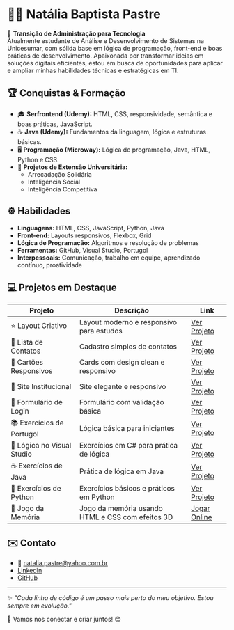 # 👩‍💻 Natália Baptista Pastre

🎯 **Transição de Administração para Tecnologia**  
Atualmente estudante de Análise e Desenvolvimento de Sistemas na Unicesumar, com sólida base em lógica de programação, front-end e boas práticas de desenvolvimento. Apaixonada por transformar ideias em soluções digitais eficientes, estou em busca de oportunidades para aplicar e ampliar minhas habilidades técnicas e estratégicas em TI.

## 🏆 Conquistas & Formação

- 🎓 **Serfrontend (Udemy):** HTML, CSS, responsividade, semântica e boas práticas, JavaScript.
- ☕ **Java (Udemy):** Fundamentos da linguagem, lógica e estruturas básicas.
- 🖥️ **Programação (Microway):** Lógica de programação, Java, HTML, Python e CSS.
- 🤝 **Projetos de Extensão Universitária:**  
  - Arrecadação Solidária  
  - Inteligência Social  
  - Inteligência Competitiva  

## ⚙️ Habilidades

- **Linguagens:** HTML, CSS, JavaScript, Python, Java
- **Front-end:** Layouts responsivos, Flexbox, Grid
- **Lógica de Programação:** Algoritmos e resolução de problemas
- **Ferramentas:** GitHub, Visual Studio, Portugol
- **Interpessoais:** Comunicação, trabalho em equipe, aprendizado contínuo, proatividade

## 💻 Projetos em Destaque

| Projeto                    | Descrição                                         | Link                                                                |
|---------------------------|---------------------------------------------------|---------------------------------------------------------------------|
| ⭐ Layout Criativo         | Layout moderno e responsivo para estudos          | [Ver Projeto](https://natipastre.github.io/Projeto1--LayoutCriativo/)        |
| 📇 Lista de Contatos      | Cadastro simples de contatos                      | [Ver Projeto](https://natipastre.github.io/Projeto-2---Lista-de-Contatos/)         |
| 🧩 Cartões Responsivos    | Cards com design clean e responsivo               | [Ver Projeto](https://natipastre.github.io/Projeto-3-Cards---Layout-Responsivo/)    |
| 🏢 Site Institucional     | Site elegante e responsivo                        | [Ver Projeto](https://natipastre.github.io/Projeto-4---Front-End-Aprenser/)     |
| 🔐 Formulário de Login    | Formulário com validação básica                   | [Ver Projeto](https://natipastre.github.io/Login-form/)       |
| 📚 Exercícios de Portugol | Lógica básica para iniciantes                     | [Ver Projeto](https://github.com/natipastre/Exerc-cios-de-Portugol)    |
| 🔢 Lógica no Visual Studio| Exercícios em C# para prática de lógica           | [Ver Projeto](https://github.com/natipastre/Exerc-cio-L-gica-de-Programa-o)          |
| ☕ Exercícios de Java      | Prática de lógica em Java                         | [Ver Projeto](https://github.com/natipastre/Exerc-cios-de-Java)        |
| 🐍 Exercícios de Python   | Exercícios básicos e práticos em Python           | [Ver Projeto](https://github.com/natipastre/Exerc-cios-de-Python)      |
| 🧠 Jogo da Memória        | Jogo da memória usando HTML e CSS com efeitos 3D | [Jogar Online](https://natipastre.github.io/Jogo-da-memoria/)       |

## ✉️ Contato

- 📧 natalia.pastre@yahoo.com.br  
- [LinkedIn](https://www.linkedin.com/in/seu-linkedin)  
- [GitHub](https://github.com/natipastre)

---

✨ _"Cada linha de código é um passo mais perto do meu objetivo. Estou sempre em evolução."_

🌟 Vamos nos conectar e criar juntos! 😊

